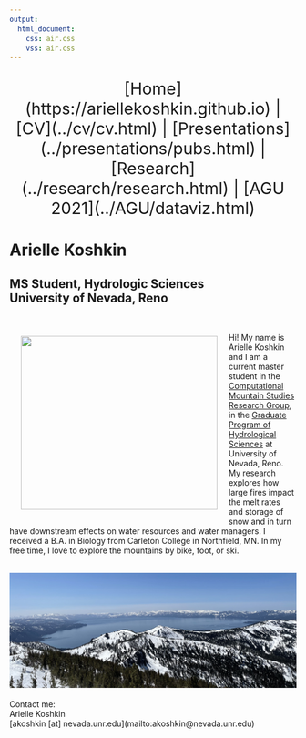 ```yaml
---
output:
  html_document:
    css: air.css
    vss: air.css
---
```

<center>
<p style="font-size:3vw;"> 
[Home](https://ariellekoshkin.github.io) | [CV](../cv/cv.html) | [Presentations](../presentations/pubs.html) | [Research](../research/research.html) | [AGU 2021](../AGU/dataviz.html)
</p>
</center>


# Arielle Koshkin

## MS Student, Hydrologic Sciences <br /> University of Nevada, Reno
<br />

<image id=”image-one” img src="smile_shot.jpg" align= "left" width=345 height=305 margin-left:15px style="padding: 20px; float left,">

Hi! My name is Arielle Koshkin and I am a current master student in the <a href="https://www.computationalmountainstudies.com/">  Computational Mountain Studies Research Group</a>, in the <a href="https://www.unr.edu/hydrologic-sciences">Graduate Program of Hydrological Sciences</a> at University of Nevada, Reno. My research explores how large fires impact the melt rates and storage of snow and in turn have downstream effects on water resources and water managers. I received a B.A. in Biology from Carleton College in Northfield, MN. In my free time, I love to explore the mountains by bike, foot, or ski.

<center>
<br />
<img src="Tahoe_mountains.jpg" width=650></img> 
</center> 
<br />
Contact me: <br />
Arielle Koshkin <br />
[akoshkin [at] nevada.unr.edu](mailto:akoshkin@nevada.unr.edu)
</center>


